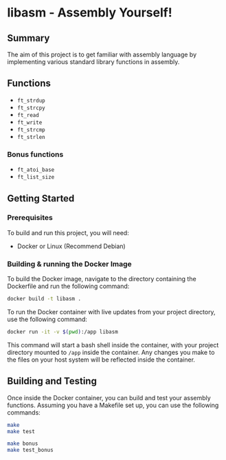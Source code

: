 # libasm - Assembly Yourself!

## Summary

The aim of this project is to get familiar with assembly language by implementing various standard library functions in assembly.

## Functions

- `ft_strdup`
- `ft_strcpy`
- `ft_read`
- `ft_write`
- `ft_strcmp`
- `ft_strlen`

### Bonus functions

- `ft_atoi_base`
- `ft_list_size`

## Getting Started

### Prerequisites

To build and run this project, you will need:

- Docker or Linux (Recommend Debian)

### Building & running the Docker Image

To build the Docker image, navigate to the directory containing the Dockerfile and run the following command:

```sh
docker build -t libasm .
```

To run the Docker container with live updates from your project directory, use the following command:

```sh
docker run -it -v $(pwd):/app libasm
```

This command will start a bash shell inside the container, with your project directory mounted to `/app` inside the container. Any changes you make to the files on your host system will be reflected inside the container.

## Building and Testing

Once inside the Docker container, you can build and test your assembly functions. Assuming you have a Makefile set up, you can use the following commands:

```sh
make
make test

make bonus
make test_bonus
```
